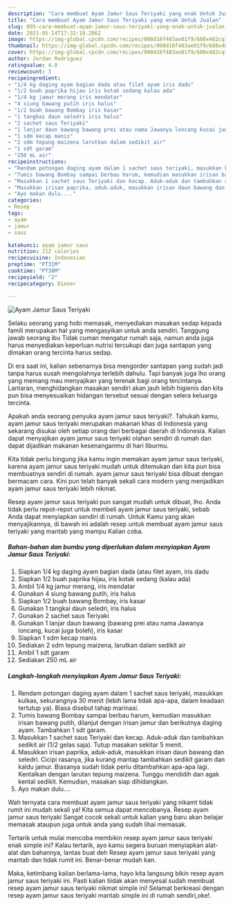 ```yaml
---
description: "Cara membuat Ayam Jamur Saus Teriyaki yang enak Untuk Jualan"
title: "Cara membuat Ayam Jamur Saus Teriyaki yang enak Untuk Jualan"
slug: 895-cara-membuat-ayam-jamur-saus-teriyaki-yang-enak-untuk-jualan
date: 2021-05-14T17:32:19.286Z
image: https://img-global.cpcdn.com/recipes/008d16f483ae01f9/680x482cq70/ayam-jamur-saus-teriyaki-foto-resep-utama.jpg
thumbnail: https://img-global.cpcdn.com/recipes/008d16f483ae01f9/680x482cq70/ayam-jamur-saus-teriyaki-foto-resep-utama.jpg
cover: https://img-global.cpcdn.com/recipes/008d16f483ae01f9/680x482cq70/ayam-jamur-saus-teriyaki-foto-resep-utama.jpg
author: Jordan Rodriguez
ratingvalue: 4.8
reviewcount: 3
recipeingredient:
- "1/4 kg daging ayam bagian dada atau filet ayam iris dadu"
- "1/2 buah paprika hijau iris kotak sedang kalau ada"
- "1/4 kg jamur merang iris mendatar"
- "4 siung bawang putih iris halus"
- "1/2 buah bawang Bombay iris kasar"
- "1 tangkai daun seledri iris halus"
- "2 sachet saus Teriyaki"
- "1 lanjar daun bawang bawang prei atau nama Jawanya loncang kucai juga boleh iris kasar"
- "1 sdm kecap manis"
- "2 sdm tepung maizena larutkan dalam sedikit air"
- "1 sdt garam"
- "250 mL air"
recipeinstructions:
- "Rendam potongan daging ayam dalam 1 sachet saus teriyaki, masukkan kulkas, sekurangnya 30 menit (lebih lama tidak apa-apa, dalam keadaan tertutup ya). Biasa disebut tahap marinasi."
- "Tumis bawang Bombay sampai berbau harum, kemudian masukkan irisan bawang putih, dilanjut dengan irisan jamur dan berikutnya daging ayam. Tambahkan 1 sdt garam."
- "Masukkan 1 sachet saus Teriyaki dan kecap. Aduk-aduk dan tambahkan sedikit air (1/2 gelas saja). Tutup masakan sekitar 5 menit."
- "Masukkan irisan paprika, aduk-aduk, masukkan irisan daun bawang dan seledri. Cicipi rasanya, jika kurang mantap tambahkan sedikit garam dan kaldu jamur. Biasanya sudah tidak perlu ditambahkan apa-apa lagi. Kentalkan dengan larutan tepung maizena. Tunggu mendidih dan agak kental sedikit. Kemudian, masakan siap dihidangkan."
- "Ayo makan dulu...."
categories:
- Resep
tags:
- ayam
- jamur
- saus

katakunci: ayam jamur saus 
nutrition: 212 calories
recipecuisine: Indonesian
preptime: "PT31M"
cooktime: "PT38M"
recipeyield: "2"
recipecategory: Dinner

---
```



![Ayam Jamur Saus Teriyaki](https://img-global.cpcdn.com/recipes/008d16f483ae01f9/680x482cq70/ayam-jamur-saus-teriyaki-foto-resep-utama.jpg)

Selaku seorang yang hobi memasak, menyediakan masakan sedap kepada famili merupakan hal yang mengasyikan untuk anda sendiri. Tanggung jawab seorang ibu Tidak cuman mengatur rumah saja, namun anda juga harus menyediakan keperluan nutrisi tercukupi dan juga santapan yang dimakan orang tercinta harus sedap.

Di era  saat ini, kalian sebenarnya bisa mengorder santapan yang sudah jadi tanpa harus susah mengolahnya terlebih dahulu. Tapi banyak juga lho orang yang memang mau menyajikan yang terenak bagi orang tercintanya. Lantaran, menghidangkan masakan sendiri akan jauh lebih higienis dan kita pun bisa menyesuaikan hidangan tersebut sesuai dengan selera keluarga tercinta. 



Apakah anda seorang penyuka ayam jamur saus teriyaki?. Tahukah kamu, ayam jamur saus teriyaki merupakan makanan khas di Indonesia yang sekarang disukai oleh setiap orang dari berbagai daerah di Indonesia. Kalian dapat menyajikan ayam jamur saus teriyaki olahan sendiri di rumah dan dapat dijadikan makanan kesenanganmu di hari liburmu.

Kita tidak perlu bingung jika kamu ingin memakan ayam jamur saus teriyaki, karena ayam jamur saus teriyaki mudah untuk ditemukan dan kita pun bisa membuatnya sendiri di rumah. ayam jamur saus teriyaki bisa dibuat dengan bermacam cara. Kini pun telah banyak sekali cara modern yang menjadikan ayam jamur saus teriyaki lebih nikmat.

Resep ayam jamur saus teriyaki pun sangat mudah untuk dibuat, lho. Anda tidak perlu repot-repot untuk membeli ayam jamur saus teriyaki, sebab Anda dapat menyiapkan sendiri di rumah. Untuk Kamu yang akan menyajikannya, di bawah ini adalah resep untuk membuat ayam jamur saus teriyaki yang mantab yang mampu Kalian coba.

<!--inarticleads1-->

##### Bahan-bahan dan bumbu yang diperlukan dalam menyiapkan Ayam Jamur Saus Teriyaki:

1. Siapkan 1/4 kg daging ayam bagian dada (atau filet ayam, iris dadu
1. Siapkan 1/2 buah paprika hijau, iris kotak sedang (kalau ada)
1. Ambil 1/4 kg jamur merang, iris mendatar
1. Gunakan 4 siung bawang putih, iris halus
1. Siapkan 1/2 buah bawang Bombay, iris kasar
1. Gunakan 1 tangkai daun seledri, iris halus
1. Gunakan 2 sachet saus Teriyaki
1. Gunakan 1 lanjar daun bawang (bawang prei atau nama Jawanya loncang, kucai juga boleh), iris kasar
1. Siapkan 1 sdm kecap manis
1. Sediakan 2 sdm tepung maizena, larutkan dalam sedikit air
1. Ambil 1 sdt garam
1. Sediakan 250 mL air




<!--inarticleads2-->

##### Langkah-langkah menyiapkan Ayam Jamur Saus Teriyaki:

1. Rendam potongan daging ayam dalam 1 sachet saus teriyaki, masukkan kulkas, sekurangnya 30 menit (lebih lama tidak apa-apa, dalam keadaan tertutup ya). Biasa disebut tahap marinasi.
1. Tumis bawang Bombay sampai berbau harum, kemudian masukkan irisan bawang putih, dilanjut dengan irisan jamur dan berikutnya daging ayam. Tambahkan 1 sdt garam.
1. Masukkan 1 sachet saus Teriyaki dan kecap. Aduk-aduk dan tambahkan sedikit air (1/2 gelas saja). Tutup masakan sekitar 5 menit.
1. Masukkan irisan paprika, aduk-aduk, masukkan irisan daun bawang dan seledri. Cicipi rasanya, jika kurang mantap tambahkan sedikit garam dan kaldu jamur. Biasanya sudah tidak perlu ditambahkan apa-apa lagi. Kentalkan dengan larutan tepung maizena. Tunggu mendidih dan agak kental sedikit. Kemudian, masakan siap dihidangkan.
1. Ayo makan dulu....




Wah ternyata cara membuat ayam jamur saus teriyaki yang nikamt tidak rumit ini mudah sekali ya! Kita semua dapat mencobanya. Resep ayam jamur saus teriyaki Sangat cocok sekali untuk kalian yang baru akan belajar memasak ataupun juga untuk anda yang sudah lihai memasak.

Tertarik untuk mulai mencoba membikin resep ayam jamur saus teriyaki enak simple ini? Kalau tertarik, ayo kamu segera buruan menyiapkan alat-alat dan bahannya, lantas buat deh Resep ayam jamur saus teriyaki yang mantab dan tidak rumit ini. Benar-benar mudah kan. 

Maka, ketimbang kalian berlama-lama, hayo kita langsung bikin resep ayam jamur saus teriyaki ini. Pasti kalian tiidak akan menyesal sudah membuat resep ayam jamur saus teriyaki nikmat simple ini! Selamat berkreasi dengan resep ayam jamur saus teriyaki mantab simple ini di rumah sendiri,oke!.

